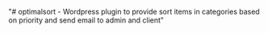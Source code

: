 "# optimalsort - Wordpress plugin to provide sort items in categories based on priority and send email to admin and client" 
